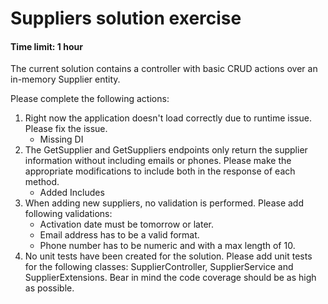 # Suppliers solution exercise
#### Time limit: 1 hour

The current solution contains a controller with basic CRUD actions over an in-memory Supplier entity.

Please complete the following actions:

1.	Right now the application doesn't load correctly due to runtime issue. 
	Please fix the issue.
	- Missing DI
2.	The GetSupplier and GetSuppliers endpoints only return the supplier information without including emails or phones. 
	Please make the appropriate modifications to include both in the response of each method.
	- Added Includes
3.	When adding new suppliers, no validation is performed. 
	Please add following validations:
	- Activation date must be tomorrow or later.
	- Email address has to be a valid format.
	- Phone number has to be numeric and with a max length of 10.
4.	No unit tests have been created for the solution. 
	Please add unit tests for the following classes: SupplierController, SupplierService and SupplierExtensions. 
	Bear in mind the code coverage should be as high as possible.




